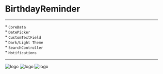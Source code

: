 # BirthdayReminder
---

\*  `CoreData`\
\*  `DatePicker`\
\*  `CustomTextField`\
\*  `Dark/Light Theme`\
\*  `SearchController`\
\*  `Notifications`

---
 ![logo](https://i.yapx.ru/RLQHR.png)
 ![logo](https://i.yapx.ru/RLQHX.png)
 ![logo](https://i.yapx.ru/RLQHY.png)
